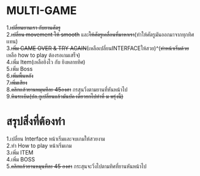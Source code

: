 ﻿# MULTI-GAME
1.<S>เปลี่ยนยานเรา กับยานศัตรู</S><br>
2.<S>เปลี่ยน movement ให้ smooth</S> และ<S>ให้ศัตรูเคลื่อนที่มาหาเรา</S>(ทำให้ศัตรูมันออกมาจากทุกทิศเเทน)<br>
3.<S>เพิ่ม GAME OVER & TRY AGAIN</S>(เหลือเปลี่ยนINTERFACEให้สวย)^(<S>ทำหน้าเริ่มด้วย</S> เหลือ how to play ต้องรอเกมเสร็จ)<br>
4.เพิ่ม Item(เหลือยิงไว กับ ยิงหลายทิศ)<br>
5.เพิ่ม Boss<br>
6.<S>เพิ่มพื้นหลัง</S><br>
7.<S>เพิ่มเสียง</S><br>
8.<S>คลิกเเล้วยานหมุนทีละ 45องศา</S> กรสุนวิ่งตามยานที่หันหน้าไป<br>
9.<S>หินระเบิด(ปล.กูเปลี่ยนแล้วมันบัค เดี๋ยวยกไปทำที่ ม พรุ่งนี้)</S>

# สรุปสิ่งที่ต้องทำ
1.เปลี่ยน Interface หน้าเริ่มและจบเกมให้สวยงาม<br>
2.ทำ How to play หน้าเริ่มเกม<br>
3.เพิ่ม ITEM<br>
4.เพิ่ม BOSS<br>
5.<S>คลิกแล้วยานหมุนทีละ 45 องศา</S> กระสุนจะวิ่งไปตามทิศที่ยานหันหน้าไป<br>
